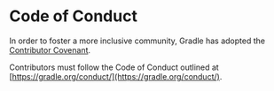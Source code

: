 <!-- File auto-generated by https://github.com/gradle-guides/gradle-guides-plugin/tree/master/src/main/groovy/org/gradle/guides/GenerateCodeOfConductFile.groovy -->
<!-- Do not modify unless the ':generateCodeOfConductFile' tasks is disabled in the build script. -->

# Code of Conduct

In order to foster a more inclusive community, Gradle has adopted the [Contributor Covenant](https://www.contributor-covenant.org/version/1/4/code-of-conduct/).

Contributors must follow the Code of Conduct outlined at [https://gradle.org/conduct/](https://gradle.org/conduct/).
